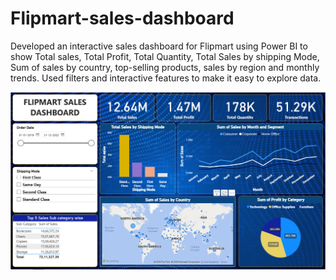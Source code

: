 # Flipmart-sales-dashboard
Developed an interactive sales dashboard for Flipmart using Power BI to show Total sales, Total Profit, Total Quantity, Total Sales by shipping Mode, Sum of sales by country, top-selling products, sales by region and monthly trends. Used filters and interactive features to make it easy to explore data. 

<img src="https://github.com/RutikaPhulsundar/Flipmart-sales-dashboard/blob/ffe583127b9c43c3afcfc6f1e2d0e0de3e75cd0d/Flipmart%20Sales%20Dashboard.png" alt="Image Description" width="600">
